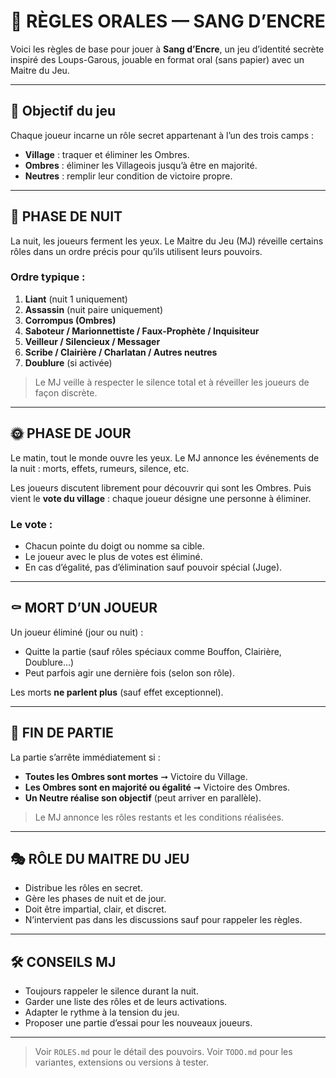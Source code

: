 # 📜 RÈGLES ORALES — SANG D’ENCRE

Voici les règles de base pour jouer à **Sang d’Encre**, un jeu d’identité secrète inspiré des Loups-Garous, jouable en format oral (sans papier) avec un Maitre du Jeu.

---

## 🎲 Objectif du jeu

Chaque joueur incarne un rôle secret appartenant à l’un des trois camps :

* **Village** : traquer et éliminer les Ombres.
* **Ombres** : éliminer les Villageois jusqu’à être en majorité.
* **Neutres** : remplir leur condition de victoire propre.

---

## 🌙 PHASE DE NUIT

La nuit, les joueurs ferment les yeux. Le Maitre du Jeu (MJ) réveille certains rôles dans un ordre précis pour qu’ils utilisent leurs pouvoirs.

### Ordre typique :

1. **Liant** (nuit 1 uniquement)
2. **Assassin** (nuit paire uniquement)
3. **Corrompus (Ombres)**
4. **Saboteur / Marionnettiste / Faux-Prophète / Inquisiteur**
5. **Veilleur / Silencieux / Messager**
6. **Scribe / Clairière / Charlatan / Autres neutres**
7. **Doublure** (si activée)

> Le MJ veille à respecter le silence total et à réveiller les joueurs de façon discrète.

---

## 🌞 PHASE DE JOUR

Le matin, tout le monde ouvre les yeux. Le MJ annonce les événements de la nuit : morts, effets, rumeurs, silence, etc.

Les joueurs discutent librement pour découvrir qui sont les Ombres. Puis vient le **vote du village** : chaque joueur désigne une personne à éliminer.

### Le vote :

* Chacun pointe du doigt ou nomme sa cible.
* Le joueur avec le plus de votes est éliminé.
* En cas d’égalité, pas d’élimination sauf pouvoir spécial (Juge).

---

## ⚰️ MORT D’UN JOUEUR

Un joueur éliminé (jour ou nuit) :

* Quitte la partie (sauf rôles spéciaux comme Bouffon, Clairière, Doublure...)
* Peut parfois agir une dernière fois (selon son rôle).

Les morts **ne parlent plus** (sauf effet exceptionnel).

---

## 🎯 FIN DE PARTIE

La partie s’arrête immédiatement si :

* **Toutes les Ombres sont mortes** ➞ Victoire du Village.
* **Les Ombres sont en majorité ou égalité** ➞ Victoire des Ombres.
* **Un Neutre réalise son objectif** (peut arriver en parallèle).

> Le MJ annonce les rôles restants et les conditions réalisées.

---

## 🎭 RÔLE DU MAITRE DU JEU

* Distribue les rôles en secret.
* Gère les phases de nuit et de jour.
* Doit être impartial, clair, et discret.
* N’intervient pas dans les discussions sauf pour rappeler les règles.

---

## 🛠 CONSEILS MJ

* Toujours rappeler le silence durant la nuit.
* Garder une liste des rôles et de leurs activations.
* Adapter le rythme à la tension du jeu.
* Proposer une partie d’essai pour les nouveaux joueurs.

---

> Voir `ROLES.md` pour le détail des pouvoirs.
> Voir `TODO.md` pour les variantes, extensions ou versions à tester.
